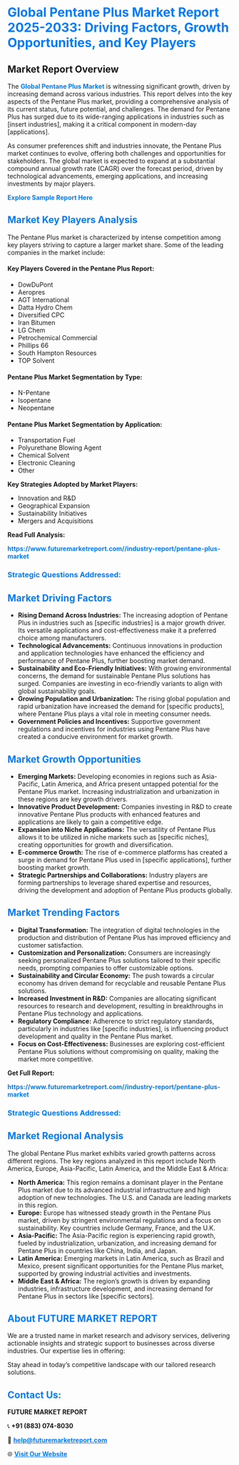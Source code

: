 <h1 style="color: #007BFF;">Global Pentane Plus Market Report 2025-2033: Driving Factors, Growth Opportunities, and Key Players</h1>

<section id="overview">
<h2>Market Report Overview</h2>
<p>The <a href="https://www.futuremarketreport.com//industry-report/pentane-plus-market" style="color: #007BFF; text-decoration: none;"><strong>Global Pentane Plus Market</strong></a> is witnessing significant growth, driven by increasing demand across various industries. This report delves into the key aspects of the Pentane Plus market, providing a comprehensive analysis of its current status, future potential, and challenges. The demand for Pentane Plus has surged due to its wide-ranging applications in industries such as [insert industries], making it a critical component in modern-day [applications].</p>
<p>As consumer preferences shift and industries innovate, the Pentane Plus market continues to evolve, offering both challenges and opportunities for stakeholders. The global market is expected to expand at a substantial compound annual growth rate (CAGR) over the forecast period, driven by technological advancements, emerging applications, and increasing investments by major players.</p>
</section>

<section id="overview">
<p><a href="https://www.futuremarketreport.com//request-sample/reportId=92567" style="color: #007BFF; text-decoration: none;"><strong>Explore Sample Report Here</strong></a></p>
</section>

<section id="key-players">
<h2 style="color: #007BFF;">Market Key Players Analysis</h2>
<p>The Pentane Plus market is characterized by intense competition among key players striving to capture a larger market share. Some of the leading companies in the market include:</p>
<h4>Key Players Covered in the Pentane Plus Report:</h4>
<ul><li>DowDuPont</li><li>Aeropres</li><li>AGT International</li><li>Datta Hydro Chem</li><li>Diversified CPC</li><li>Iran Bitumen</li><li>LG Chem</li><li>Petrochemical Commercial</li><li>Phillips 66</li><li>South Hampton Resources</li><li>TOP Solvent</li></ul>
<h4>Pentane Plus Market Segmentation by Type:</h4>
<ul><li>N-Pentane</li><li>Isopentane</li><li>Neopentane</li></ul>

<h4>Pentane Plus Market Segmentation by Application:</h4>
<ul><li>Transportation Fuel</li><li>Polyurethane Blowing Agent</li><li>Chemical Solvent</li><li>Electronic Cleaning</li><li>Other</li></ul>
<p><strong>Key Strategies Adopted by Market Players:</strong></p>
<ul>
<li>Innovation and R&D</li>
<li>Geographical Expansion</li>
<li>Sustainability Initiatives</li>
<li>Mergers and Acquisitions</li>
</ul>
</section>

<section>
<p><strong>Read Full Analysis: </strong></p><a href="https://www.futuremarketreport.com//industry-report/pentane-plus-market" style="color: #007BFF; text-decoration: none;"><strong>https://www.futuremarketreport.com//industry-report/pentane-plus-market</strong></a>
<h3 style="color: #007BFF;">Strategic Questions Addressed:</h3>
</section>

<section id="driving-factors">
<h2 style="color: #007BFF;">Market Driving Factors</h2>
<ul>
<li><strong>Rising Demand Across Industries:</strong> The increasing adoption of Pentane Plus in industries such as [specific industries] is a major growth driver. Its versatile applications and cost-effectiveness make it a preferred choice among manufacturers.</li>
<li><strong>Technological Advancements:</strong> Continuous innovations in production and application technologies have enhanced the efficiency and performance of Pentane Plus, further boosting market demand.</li>
<li><strong>Sustainability and Eco-Friendly Initiatives:</strong> With growing environmental concerns, the demand for sustainable Pentane Plus solutions has surged. Companies are investing in eco-friendly variants to align with global sustainability goals.</li>
<li><strong>Growing Population and Urbanization:</strong> The rising global population and rapid urbanization have increased the demand for [specific products], where Pentane Plus plays a vital role in meeting consumer needs.</li>
<li><strong>Government Policies and Incentives:</strong> Supportive government regulations and incentives for industries using Pentane Plus have created a conducive environment for market growth.</li>
</ul>
</section>

<section id="growth-opportunities">
<h2 style="color: #007BFF;">Market Growth Opportunities</h2>
<ul>
<li><strong>Emerging Markets:</strong> Developing economies in regions such as Asia-Pacific, Latin America, and Africa present untapped potential for the Pentane Plus market. Increasing industrialization and urbanization in these regions are key growth drivers.</li>
<li><strong>Innovative Product Development:</strong> Companies investing in R&D to create innovative Pentane Plus products with enhanced features and applications are likely to gain a competitive edge.</li>
<li><strong>Expansion into Niche Applications:</strong> The versatility of Pentane Plus allows it to be utilized in niche markets such as [specific niches], creating opportunities for growth and diversification.</li>
<li><strong>E-commerce Growth:</strong> The rise of e-commerce platforms has created a surge in demand for Pentane Plus used in [specific applications], further boosting market growth.</li>
<li><strong>Strategic Partnerships and Collaborations:</strong> Industry players are forming partnerships to leverage shared expertise and resources, driving the development and adoption of Pentane Plus products globally.</li>
</ul>
</section>

<section id="trending-factors">
<h2 style="color: #007BFF;">Market Trending Factors</h2>
<ul>
<li><strong>Digital Transformation:</strong> The integration of digital technologies in the production and distribution of Pentane Plus has improved efficiency and customer satisfaction.</li>
<li><strong>Customization and Personalization:</strong> Consumers are increasingly seeking personalized Pentane Plus solutions tailored to their specific needs, prompting companies to offer customizable options.</li>
<li><strong>Sustainability and Circular Economy:</strong> The push towards a circular economy has driven demand for recyclable and reusable Pentane Plus solutions.</li>
<li><strong>Increased Investment in R&D:</strong> Companies are allocating significant resources to research and development, resulting in breakthroughs in Pentane Plus technology and applications.</li>
<li><strong>Regulatory Compliance:</strong> Adherence to strict regulatory standards, particularly in industries like [specific industries], is influencing product development and quality in the Pentane Plus market.</li>
<li><strong>Focus on Cost-Effectiveness:</strong> Businesses are exploring cost-efficient Pentane Plus solutions without compromising on quality, making the market more competitive.</li>
</ul>
</section>

<section>
<p><strong>Get Full Report: </strong></p><a href="https://www.futuremarketreport.com//industry-report/pentane-plus-market" style="color: #007BFF; text-decoration: none;"><strong>https://www.futuremarketreport.com//industry-report/pentane-plus-market</strong></a>
<h3 style="color: #007BFF;">Strategic Questions Addressed:</h3>
</section>


<section id="regional-analysis">
<h2 style="color: #007BFF;">Market Regional Analysis</h2>
<p>The global Pentane Plus market exhibits varied growth patterns across different regions. The key regions analyzed in this report include North America, Europe, Asia-Pacific, Latin America, and the Middle East & Africa:</p>
<ul>
<li><strong>North America:</strong> This region remains a dominant player in the Pentane Plus market due to its advanced industrial infrastructure and high adoption of new technologies. The U.S. and Canada are leading markets in this region.</li>
<li><strong>Europe:</strong> Europe has witnessed steady growth in the Pentane Plus market, driven by stringent environmental regulations and a focus on sustainability. Key countries include Germany, France, and the U.K.</li>
<li><strong>Asia-Pacific:</strong> The Asia-Pacific region is experiencing rapid growth, fueled by industrialization, urbanization, and increasing demand for Pentane Plus in countries like China, India, and Japan.</li>
<li><strong>Latin America:</strong> Emerging markets in Latin America, such as Brazil and Mexico, present significant opportunities for the Pentane Plus market, supported by growing industrial activities and investments.</li>
<li><strong>Middle East & Africa:</strong> The region’s growth is driven by expanding industries, infrastructure development, and increasing demand for Pentane Plus in sectors like [specific sectors].</li>
</ul>
</section>

<footer>
<h2 style="color: #007BFF;">About FUTURE MARKET REPORT</h2>
<p>We are a trusted name in market research and advisory services, delivering actionable insights and strategic support to businesses across diverse industries. Our expertise lies in offering:</p>

<p>Stay ahead in today’s competitive landscape with our tailored research solutions.</p>

<h2 style="color: #007BFF;">Contact Us:</h2>
<p><strong>FUTURE MARKET REPORT</strong></p>
<p>📞 <strong>+91 (883) 074-8030</strong></p>
<p>📧 <strong><a href="mailto:help@futuremarketreport.com" style="color: #007BFF;">help@futuremarketreport.com</a></strong></p>
<p>🌐 <strong><a href="https://www.futuremarketreport.com/" style="color: #007BFF;">Visit Our Website</a></strong></p>
</footer>